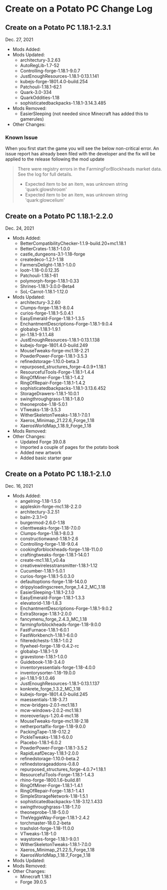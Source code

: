 # Create on a Potato PC Change Log

## Create on a Potato PC 1.18.1-2.3.1

Dec. 27, 2021

- Mods Added:
- Mods Updated:
  - architectury-3.2.63
  - AutoRegLib-1.7-52
  - Controlling-forge-1.18.1-9.0.7
  - JustEnoughResources-1.18.1-0.13.1.141
  - kubejs-forge-1801.4.0-build.254
  - Patchouli-1.18.1-62.1
  - Quark-3.0-334
  - QuarkOddities-1.18
  - sophisticatedbackpacks-1.18.1-3.14.3.485
- Mods Removed:
  - EasierSleeping (not needed since Minecraft has added this to gamerules)
- Other Changes:

### Known Issue

When you first start the game you will see the below non-critical error. An issue report has already been filed with the developer and the fix will be applied to the release following the mod update
>There were registry errors in the FarmingForBlockheads market data. See the log for full details.
>
> - Expected item to be an item, was unknown string 'quark:glowshroom'
> - Expected item to be an item, was unknown string 'quark:glowcelium'

## Create on a Potato PC 1.18.1-2.2.0

Dec. 24, 2021

- Mods Added:
  - BetterCompatibilityChecker-1.1.9-build.20+mc1.18.1
  - BetterCrates-1.18.1-1.0.0
  - castle_dungeons-3.1-1.18-forge
  - createdeco-1.2.1-1.18
  - FarmersDelight-1.18.1-1.0.0
  - lootr-1.18-0.0.12.35
  - Patchouli-1.18.1-61
  - polymorph-forge-1.18.1-0.33
  - Shrines-1.18.1-3.0.0-Beta4
  - SoL-Carrot-1.18.1-1.12.0
- Mods Updated:
  - architectury-3.2.60
  - Clumps-forge-1.18.1-8.0.4
  - curios-forge-1.18.1-5.0.4.1
  - EasyEmerald-Forge-1.18.1-1.3.5
  - EnchantmentDescriptions-Forge-1.18.1-9.0.4
  - globalxp-1.18.1-1.9.1
  - jei-1.18.1-9.1.1.48
  - JustEnoughResources-1.18.1-0.13.1.138
  - kubejs-forge-1801.4.0-build.249
  - MouseTweaks-forge-mc1.18-2.21
  - PowderPower-Forge-1.18.1-3.5.3
  - refinedstorage-1.10.0-beta.3
  - repurposed_structures_forge-4.0.9+1.18.1
  - ResourcefulTools-Forge-1.18.1-1.4.4
  - RingOfMiner-Forge-1.18.1-1.4.2
  - RingOfRepair-Forge-1.18.1-1.4.2
  - sophisticatedbackpacks-1.18.1-3.13.6.452
  - StorageDrawers-1.18.1-10.0.1
  - swingthroughgrass-1.18.1-1.8.0
  - theoneprobe-1.18-5.0.1
  - VTweaks-1.18-3.5.3
  - WitherSkeletonTweaks-1.18.1-7.0.1
  - Xaeros_Minimap_21.22.6_Forge_1.18
  - XaerosWorldMap_1.18.9_Forge_1.18
- Mods Removed:
- Other Changes:
  - Updated Forge 39.0.8
  - Imported a couple of pages for the potato book
  - Added new artwork
  - Added basic starter gear

## Create on a Potato PC 1.18.1-2.1.0

Dec. 16, 2021

- Mods Added:
  - angelring-1.18-1.5.0
  - appleskin-forge-mc1.18-2.2.0
  - architectury-3.2.51
  - balm-2.3.1+0
  - burgermod-2.6.0-1.18
  - clienttweaks-forge-1.18-7.0.0
  - Clumps-forge-1.18.1-8.0.3
  - constructionwand-1.18.1-2.6
  - Controlling-forge-1.18-9.0.4
  - cookingforblockheads-forge-1.18-11.0.0
  - craftingtweaks-forge-1.18.1-14.0.1
  - create-mc1.18.1_v0.4a
  - creativewirelesstransmitter-1.18.1-1.12
  - Cucumber-1.18.1-5.0.1
  - curios-forge-1.18.1-5.0.3.0
  - defaultoptions-forge-1.18-14.0.0
  - drippyloadingscreen_forge_1.4.2_MC_1.18
  - EasierSleeping-1.18.1-2.1.0
  - EasyEmerald-Forge-1.18.1-1.3.3
  - elevatorid-1.18-1.8.3
  - EnchantmentDescriptions-Forge-1.18.1-9.0.2
  - ExtraStorage-1.18.1-2.0.0
  - fancymenu_forge_2.4.3_MC_1.18
  - farmingforblockheads-forge-1.18-9.0.0
  - FastFurnace-1.18.1-6.0.1
  - FastWorkbench-1.18.1-6.0.0
  - filteredchests-1.18.1-1.0.2
  - flywheel-forge-1.18-0.4.2-rc
  - globalxp-1.18.1-1.9
  - gravestone-1.18.1-1.0.0
  - Guidebook-1.18-3.4.0
  - inventoryessentials-forge-1.18-4.0.0
  - inventorysorter-1.18-19.0.0
  - jei-1.18.1-9.1.0.46
  - JustEnoughResources-1.18.1-0.13.1.137
  - konkrete_forge_1.3.2_MC_1.18
  - kubejs-forge-1801.4.0-build.245
  - maessentials-1.18-3.7.1
  - mcw-bridges-2.0.1-mc1.18.1
  - mcw-windows-2.0.2-mc1.18.1
  - moreoverlays-1.20.4-mc1.18
  - MouseTweaks-forge-mc1.18-2.18
  - netherportalfix-forge-1.18-9.0.0
  - PackingTape-1.18-0.12.2
  - PickleTweaks-1.18.1-6.0.0
  - Placebo-1.18.1-6.0.2
  - PowderPower-Forge-1.18.1-3.5.2
  - RapidLeafDecay-1.18.1-2.0.0
  - refinedstorage-1.10.0-beta.2
  - refinedstorageaddons-0.8.0
  - repurposed_structures_forge-4.0.7+1.18.1
  - ResourcefulTools-Forge-1.18.1-1.4.3
  - rhino-forge-1800.1.6-build.81
  - RingOfMiner-Forge-1.18.1-1.4.1
  - RingOfRepair-Forge-1.18.1-1.4.1
  - SimpleStorageNetwork-1.18-1.5.1
  - sophisticatedbackpacks-1.18-3.12.1.433
  - swingthroughgrass-1.18-1.7.0
  - theoneprobe-1.18-5.0.0
  - TheVeggieWay-Forge-1.18.1-2.4.2
  - torchmaster-18.0.2-beta
  - trashslot-forge-1.18-11.0.0
  - VTweaks-1.18-1.0
  - waystones-forge-1.18.1-9.0.1
  - WitherSkeletonTweaks-1.18.1-7.0.0
  - Xaeros_Minimap_21.22.5_Forge_1.18
  - XaerosWorldMap_1.18.7_Forge_1.18
- Mods Updated:
- Mods Removed:
- Other Changes:
  - Minecraft 1.18.1
  - Forge 39.0.5
